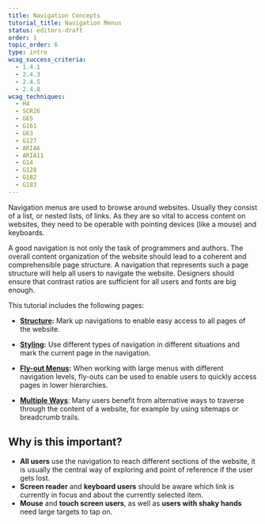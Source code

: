 ```yaml
---
title: Navigation Concepts
tutorial_title: Navigation Menus
status: editors-draft
order: 1
topic_order: 6
type: intro
wcag_success_criteria:
  - 1.4.1
  - 2.4.3
  - 2.4.5
  - 2.4.8
wcag_techniques:
  - H4
  - SCR26
  - G65
  - G161
  - G63
  - G127
  - ARIA6
  - ARIA11
  - G14
  - G128
  - G182
  - G183
---
```


Navigation menus are used to browse around websites. Usually they consist of a list, or nested lists, of links. As they are so vital to access content on websites, they need to be operable with pointing devices (like a mouse) and keyboards.

A good navigation is not only the task of programmers and authors. The overall content organization of the website should lead to a coherent and comprehensible page structure. A navigation that represents such a page structure will help all users to navigate the website. Designers should ensure that contrast ratios are sufficient for all users and fonts are big enough.

This tutorial includes the following pages:

* **[Structure](structure.html):** Mark up navigations to enable easy access to all pages of the website.

* **[Styling](styling.html):** Use different types of navigation in different situations and mark the current page in the navigation.

* **[Fly-out Menus](dropdowns.html):** When working with large menus with different navigation levels, fly-outs can be used to enable users to quickly access pages in lower hierarchies.

* **[Multiple Ways](multiple-ways.html)**: Many users benefit from alternative ways to traverse through the content of a website, for example by using sitemaps or breadcrumb trails.

## Why is this important?

* **All users** use the navigation to reach different sections of the website, it is usually the central way of exploring and point of reference if the user gets lost.
* **Screen reader** and **keyboard users** should be aware which link is currently in focus and about the currently selected item.
* **Mouse** and **touch screen users**, as well as **users with shaky hands** need large targets to tap on.

